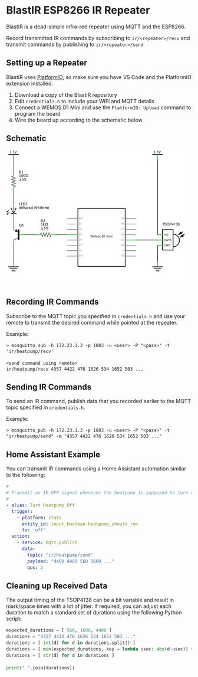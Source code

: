 # BlastIR ESP8266 IR Repeater

BlastIR is a dead-simple infra-red repeater using MQTT and the ESP8266.

Record transmitted IR commands by subscribing to `ir/<repeater>/recv` and transmit commands by publishing to `ir/<repeater>/send`

## Setting up a Repeater

BlastIR uses [PlatformIO](http://platformio.org/platformio-ide), so make sure you have VS Code and the PlatformIO extension installed.

1. Download a copy of the BlastIR repository
2. Edit `credentials.h` to include your WiFi and MQTT details
3. Connect a WEMOS D1 Mini and use the `PlatformIO: Upload` command to program the board
4. Wire the board up according to the schematic below

## Schematic

![BlastIR Schematic](pcb/Schematic.png)

## Recording IR Commands

Subscribe to the MQTT topic you specified in `credentials.h` and use your remote to transmit the desired command while pointed at the repeater.

Example:

    > mosquitto_sub -h 172.23.1.3 -p 1883 -u <user> -P "<pass>" -t 'ir/heatpump/recv'

    <send command using remote>
    ir/heatpump/recv 4357 4422 476 1626 534 1652 503 ...

## Sending IR Commands

To send an IR command, publish data that you recorded earlier to the MQTT topic specified in `credentials.h`.

Example:

    > mosquitto_pub -h 172.23.1.3 -p 1883 -u <user> -P "<pass>" -t "ir/heatpump/send" -m "4357 4422 476 1626 534 1652 503 ..."

## Home Assistant Example

You can transmit IR commands using a Home Assistant automation similar to the following:

```yaml
#
# Transmit an IR OFF signal whenever the heatpump is supposed to turn off
#
- alias: Turn Heatpump Off
  trigger:
    - platform: state
      entity_id: input_boolean.heatpump_should_run
      to: 'off'
  action:
    - service: mqtt.publish
      data:
        topic: "ir/heatpump/send"
        payload: "4400 4400 560 1600 ..."
        qos: 2
```

## Cleaning up Received Data

The output timing of the TSOP4138 can be a bit variable and result in mark/space times with a lot of jitter. If required, you can adjust each duration to match a standard set of durations using the following Python script:

```python
expected_durations = [ 560, 1600, 4400 ]
durations = "4357 4422 476 1626 534 1652 503 ..."
durations = [ int(d) for d in durations.split() ]
durations = [ min(expected_durations, key = lambda usec: abs(d-usec)) for d in durations ]
durations = [ str(d) for d in durations ]

print(" ".join(durations))
```
